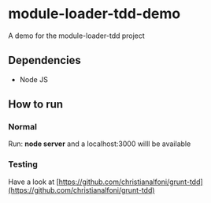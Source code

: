 module-loader-tdd-demo
======================

A demo for the module-loader-tdd project

## Dependencies
- Node JS

## How to run

### Normal
Run: **node server** and a localhost:3000 willl be available

### Testing
Have a look at [https://github.com/christianalfoni/grunt-tdd](https://github.com/christianalfoni/grunt-tdd)
